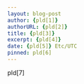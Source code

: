 ```yaml
---
layout: blog-post
author: {pld[1]}
authorURL: {pld[2]}
title: {pld[3]}
excerpt: {pld[4]}
date: {pld[5]} Etc/UTC
pinned: pld[6]
---
```

pld[7]

